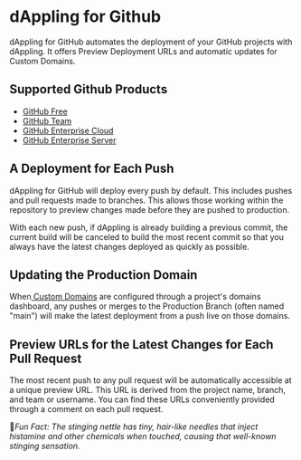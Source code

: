 # dAppling for Github

dAppling for GitHub automates the deployment of your GitHub projects with dAppling. It offers Preview Deployment URLs and automatic updates for Custom Domains.

## Supported Github Products

* [GitHub Free](https://github.com/pricing)
* [GitHub Team](https://github.com/pricing)
* [GitHub Enterprise Cloud](https://docs.github.com/en/get-started/learning-about-github/githubs-products#github-enterprise)
* [GitHub Enterprise Server](https://vercel.com/docs/deployments/git/vercel-for-github#using-github-actions)

## A Deployment for Each Push

dAppling for GitHub will deploy every push by default. This includes pushes and pull requests made to branches. This allows those working within the repository to preview changes made before they are pushed to production.

With each new push, if dAppling is already building a previous commit, the current build will be canceled to build the most recent commit so that you always have the latest changes deployed as quickly as possible.

## Updating the Production Domain

When[ Custom Domains](../../domains.md) are configured through a project's domains dashboard, any pushes or merges to the Production Branch (often named "main") will make the latest deployment from a push live on those domains.

## Preview URLs for the Latest Changes for Each Pull Request

The most recent push to any pull request will be automatically accessible at a unique preview URL. This URL is derived from the project name, branch, and team or username. You can find these URLs conveniently provided through a comment on each pull request.



:cactus:_Fun Fact: The stinging nettle has tiny, hair-like needles that inject histamine and other chemicals when touched, causing that well-known stinging sensation._
